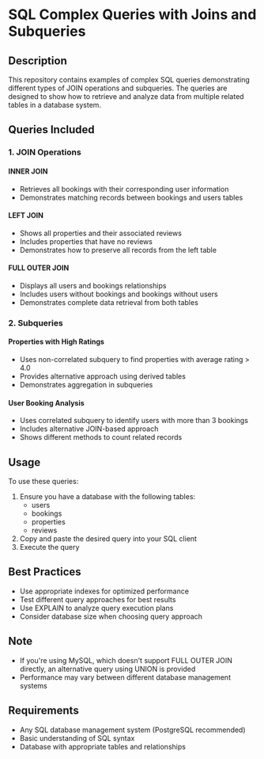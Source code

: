 
# SQL Complex Queries with Joins and Subqueries

## Description

This repository contains examples of complex SQL queries demonstrating different types of JOIN operations and subqueries. The queries are designed to show how to retrieve and analyze data from multiple related tables in a database system.

## Queries Included

### 1. JOIN Operations

#### INNER JOIN

-   Retrieves all bookings with their corresponding user information
-   Demonstrates matching records between bookings and users tables

#### LEFT JOIN

-   Shows all properties and their associated reviews
-   Includes properties that have no reviews
-   Demonstrates how to preserve all records from the left table

#### FULL OUTER JOIN

-   Displays all users and bookings relationships
-   Includes users without bookings and bookings without users
-   Demonstrates complete data retrieval from both tables

### 2. Subqueries

#### Properties with High Ratings

-   Uses non-correlated subquery to find properties with average rating > 4.0
-   Provides alternative approach using derived tables
-   Demonstrates aggregation in subqueries

#### User Booking Analysis

-   Uses correlated subquery to identify users with more than 3 bookings
-   Includes alternative JOIN-based approach
-   Shows different methods to count related records

## Usage

To use these queries:

1.  Ensure you have a database with the following tables:
    -   users
    -   bookings
    -   properties
    -   reviews
2.  Copy and paste the desired query into your SQL client
3.  Execute the query

## Best Practices

-   Use appropriate indexes for optimized performance
-   Test different query approaches for best results
-   Use EXPLAIN to analyze query execution plans
-   Consider database size when choosing query approach

## Note

-   If you're using MySQL, which doesn't support FULL OUTER JOIN directly, an alternative query using UNION is provided
-   Performance may vary between different database management systems

## Requirements

-   Any SQL database management system (PostgreSQL recommended)
-   Basic understanding of SQL syntax
-   Database with appropriate tables and relationships